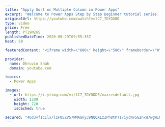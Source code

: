 ```yaml
---
title: "Apply Sort on Multiple Column in Power Apps"
excerpt: "Welcome to Power Apps Step by Step Beginner tutorial series. My self Dhruvin Shah you are watching the 15th part of the Power Apps Beginner Series. During this chapter, we will talk about how we can perform Sort operation on multiple columns of the Power Apps Grid.  The sort is the very basic functionality."
originalUrl: https://youtube.com/watch?v=lC7_7DYDDDE
type: video
price: Free
length: PT19M26S
publishedDateTime: 2020-09-29T09:55:35Z
heat: 50

featuredContent: "<iframe width=\"800\" height=\"500\" frameborder=\"0\" src=\"https://www.youtube.com/embed/lC7_7DYDDDE\" allow=\"accelerometer; autoplay; encrypted-media; gyroscope; picture-in-picture\" allowfullscreen></iframe>"

provider:
  name: Dhruvin Shah
  domain: youtube.com

topics:
  - Power Apps

images:
  - url: https://i.ytimg.com/vi/lC7_7DYDDDE/maxresdefault.jpg
    width: 1280
    height: 720
    isCached: true

secured: "46d3vfICIlx/l1FU5ZV57WMAany39NQQXLzZPh8tPT1/iycNv5G2nxW7wgWI8MySuaapAiFSMkRtpG9CSAnJ0flKWaCibbzZ10rk/UcFvmyoT0/CAGjf8RsAwUzbBsz6uunmTd+6FHsN7Sj0bIOfeWXl6ZYsQ3VI+vEqPXEicZNur0R0gkxUgsZWiu7S3vq2H24yL8IFeQnRYWPIc67FrBEBxL5Y6PRKWyt4RSgiw4YpKmbGHa1Sa/ypLC3MkZt25rgI5LFWV0wIBBCHvP+faRkGXTvW2Ub6DTkqEtZdXA1zJmdT4/QJcu39NO4tO2PcxNSGLU42Av7NiMxKdY3AgPlqsDMPsIl8U/Bi1UoBORvEZcF0fCR/H78ElAFiM6VCrMLw1WWM7+QIhSfRMVs33w==;Iclk1ZGOX65TO/OByPpxaQ=="
---
```


